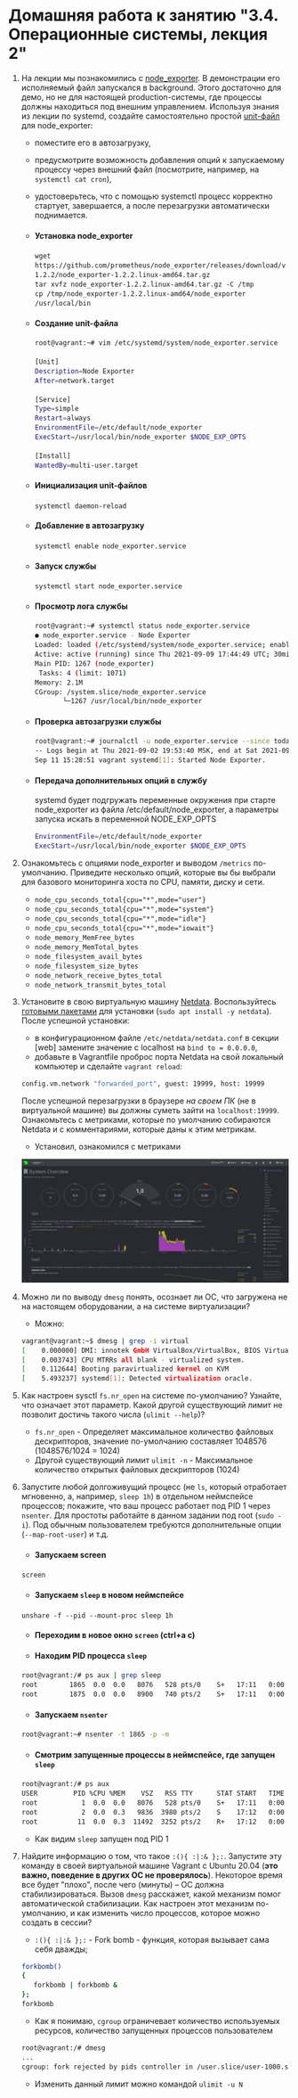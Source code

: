 # Домашняя работа к занятию "3.4. Операционные системы, лекция 2"

1. На лекции мы познакомились с [node_exporter](https://github.com/prometheus/node_exporter/releases). В демонстрации его исполняемый файл запускался в background. Этого достаточно для демо, но не для настоящей production-системы, где процессы должны находиться под внешним управлением. Используя знания из лекции по systemd, создайте самостоятельно простой [unit-файл](https://www.freedesktop.org/software/systemd/man/systemd.service.html) для node_exporter:

    * поместите его в автозагрузку,
    * предусмотрите возможность добавления опций к запускаемому процессу через внешний файл (посмотрите, например, на `systemctl cat cron`),
    * удостоверьтесь, что с помощью systemctl процесс корректно стартует, завершается, а после перезагрузки автоматически поднимается.
   
    * #### Установка node_exporter ####
      `wget https://github.com/prometheus/node_exporter/releases/download/v1.2.2/node_exporter-1.2.2.linux-amd64.tar.gz` </br>
      `tar xvfz node_exporter-1.2.2.linux-amd64.tar.gz -C /tmp`</br>
      `cp /tmp/node_exporter-1.2.2.linux-amd64/node_exporter /usr/local/bin` </br>
    * #### Создание unit-файла ####  
      ```bash
      root@vagrant:~# vim /etc/systemd/system/node_exporter.service
     
      [Unit]
      Description=Node Exporter
      After=network.target

      [Service]
      Type=simple
      Restart=always
      EnvironmentFile=/etc/default/node_exporter
      ExecStart=/usr/local/bin/node_exporter $NODE_EXP_OPTS

      [Install]
      WantedBy=multi-user.target    
      ```
    * #### Инициализация unit-файлов ####  
      `systemctl daemon-reload`
   * #### Добавление в автозагрузку ####
      `systemctl enable node_exporter.service`
   * #### Запуск службы ####
      `systemctl start node_exporter.service`
   * #### Просмотр лога службы ####
      ```bash
      root@vagrant:~# systemctl status node_exporter.service
      ● node_exporter.service - Node Exporter
     Loaded: loaded (/etc/systemd/system/node_exporter.service; enabled; vendor preset: enabled)
     Active: active (running) since Thu 2021-09-09 17:44:49 UTC; 30min ago
     Main PID: 1267 (node_exporter)
       Tasks: 4 (limit: 1071)
     Memory: 2.1M
     CGroup: /system.slice/node_exporter.service
             └─1267 /usr/local/bin/node_exporter
      ```  
   * #### Проверка автозагрузки службы ####
      ```bash
      root@vagrant:~# journalctl -u node_exporter.service --since today
      -- Logs begin at Thu 2021-09-02 19:53:40 MSK, end at Sat 2021-09-11 15:31:50 MSK. --
      Sep 11 15:28:51 vagrant systemd[1]: Started Node Exporter.
      ```
   * #### Передача дополнительных опций в службу ####
      systemd будет подгружать переменные окружения при старте node_exporter из файла /etc/default/node_exporter,
     а параметры запуска искать в переменной NODE_EXP_OPTS
      
      ```bash
      EnvironmentFile=/etc/default/node_exporter
      ExecStart=/usr/local/bin/node_exporter $NODE_EXP_OPTS 
     ```
1. Ознакомьтесь с опциями node_exporter и выводом `/metrics` по-умолчанию. Приведите несколько опций, которые вы бы выбрали для базового мониторинга хоста по CPU, памяти, диску и сети.
   * `node_cpu_seconds_total{cpu="*",mode="user"}`
   * `node_cpu_seconds_total{cpu="*",mode="system"}`
   * `node_cpu_seconds_total{cpu="*",mode="idle"}`
   * `node_cpu_seconds_total{cpu="*",mode="iowait"}`
   * `node_memory_MemFree_bytes`
   * `node_memory_MemTotal_bytes`
   * `node_filesystem_avail_bytes`
   * `node_filesystem_size_bytes` 
   * `node_network_receive_bytes_total`
   * `node_network_transmit_bytes_total`
   
1. Установите в свою виртуальную машину [Netdata](https://github.com/netdata/netdata). Воспользуйтесь [готовыми пакетами](https://packagecloud.io/netdata/netdata/install) для установки (`sudo apt install -y netdata`). После успешной установки:
    * в конфигурационном файле `/etc/netdata/netdata.conf` в секции [web] замените значение с localhost на `bind to = 0.0.0.0`,
    * добавьте в Vagrantfile проброс порта Netdata на свой локальный компьютер и сделайте `vagrant reload`:

    ```bash
    config.vm.network "forwarded_port", guest: 19999, host: 19999
    ```

    После успешной перезагрузки в браузере *на своем ПК* (не в виртуальной машине) вы должны суметь зайти на `localhost:19999`. Ознакомьтесь с метриками, которые по умолчанию собираются Netdata и с комментариями, которые даны к этим метрикам.

   * Установил, ознакомился с метриками
   
   ![Nextdata](./screenshots/netdata.PNG)

1. Можно ли по выводу `dmesg` понять, осознает ли ОС, что загружена не на настоящем оборудовании, а на системе виртуализации?
   * Можно:
   ```bash
   vagrant@vagrant:~$ dmesg | grep -i virtual
   [    0.000000] DMI: innotek GmbH VirtualBox/VirtualBox, BIOS VirtualBox 12/01/2006
   [    0.003743] CPU MTRRs all blank - virtualized system.
   [    0.112644] Booting paravirtualized kernel on KVM
   [    5.493237] systemd[1]: Detected virtualization oracle.
   ```
1. Как настроен sysctl `fs.nr_open` на системе по-умолчанию? Узнайте, что означает этот параметр. Какой другой существующий лимит не позволит достичь такого числа (`ulimit --help`)?
   * `fs.nr_open` - Определяет максимальное количество файловых дескрипторов, значение по-умолчанию составляет 1048576 (1048576/1024 = 1024)
   * Другой существующий лимит `ulimit -n` - Максимальное количество открытых файловых дескрипторов (1024)
   
1. Запустите любой долгоживущий процесс (не `ls`, который отработает мгновенно, а, например, `sleep 1h`) в отдельном неймспейсе процессов; покажите, что ваш процесс работает под PID 1 через `nsenter`. Для простоты работайте в данном задании под root (`sudo -i`). Под обычным пользователем требуются дополнительные опции (`--map-root-user`) и т.д.
   * #### Запускаем screen ####
   `screen`
   * #### Запускаем `sleep` в новом неймспейсе ####
   `unshare -f --pid --mount-proc sleep 1h`
   * #### Переходим в новое окно `screen` (ctrl+a c) ####
   * #### Находим PID процесса `sleep` #####
   ```bash
   root@vagrant:/# ps aux | grep sleep
   root        1865  0.0  0.0   8076   528 pts/0    S+   17:11   0:00 sleep 1h
   root        1875  0.0  0.0   8900   740 pts/2    S+   17:11   0:00 grep --color=auto sleep
   ```
   * #### Запускаем `nsenter` #####
   ```bash
   root@vagrant:~# nsenter -t 1865 -p -m
   ```
   * #### Смотрим запущенные процессы в неймспейсе, где запущен `sleep` ####
   ```bash
   root@vagrant:/# ps aux
   USER         PID %CPU %MEM    VSZ   RSS TTY      STAT START   TIME COMMAND
   root           1  0.0  0.0   8076   528 pts/0    S+   17:11   0:00 sleep 1h
   root           2  0.0  0.3   9836  3980 pts/2    S    17:12   0:00 -bash
   root          11  0.0  0.3  11492  3252 pts/2    R+   17:12   0:00 ps aux
   ```
   * Как видим `sleep` запущен под PID 1
1. Найдите информацию о том, что такое `:(){ :|:& };:`. Запустите эту команду в своей виртуальной машине Vagrant с Ubuntu 20.04 (**это важно, поведение в других ОС не проверялось**). Некоторое время все будет "плохо", после чего (минуты) – ОС должна стабилизироваться. Вызов `dmesg` расскажет, какой механизм помог автоматической стабилизации. Как настроен этот механизм по-умолчанию, и как изменить число процессов, которое можно создать в сессии?
   *  `:(){ :|:& };:` - Fork bomb - функция, которая вызывает сама себя дважды;
   ```bash
   forkbomb()
   {
      forkbomb | forkbomb &
   };
   forkbomb
   ```
   * Как я понимаю, `cgroup` ограничевает количество используемых ресурсов, количество запущенных процессов пользователем
   ```bash
   root@vagrant:/# dmesg
   ...
   cgroup: fork rejected by pids controller in /user.slice/user-1000.slice/session-9.scope
   ```
   * Изменить данный лимит можно командой `ulimit -u N`